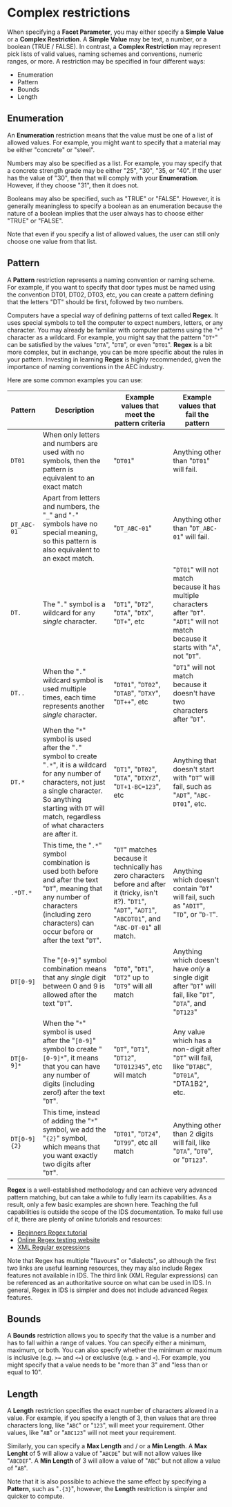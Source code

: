 # Complex restrictions

When specifying a **Facet Parameter**, you may either specify a **Simple Value** or a **Complex Restriction**. A **Simple Value** may be text, a number, or a boolean (TRUE / FALSE). In contrast, a **Complex Restriction** may represent pick lists of valid values, naming schemes and conventions, numeric ranges, or more. A restriction may be specified in four different ways:

- Enumeration
- Pattern
- Bounds
- Length

## Enumeration

An **Enumeration** restriction means that the value must be one of a list of allowed values. For example, you might want to specify that a material may be either "concrete" or "steel".

Numbers may also be specified as a list. For example, you may specify that a concrete strength grade may be either "25", "30", "35, or "40". If the user has the value of "30", then that will comply with your **Enumeration**. However, if they choose "31", then it does not.

Booleans may also be specified, such as "TRUE" or "FALSE". However, it is generally meaningless to specify a boolean as an enumeration because the nature of a boolean implies that the user always has to choose either "TRUE" or "FALSE".

Note that even if you specify a list of allowed values, the user can still only choose one value from that list.

## Pattern

A **Pattern** restriction represents a naming convention or naming scheme. For example, if you want to specify that door types must be named using the convention DT01, DT02, DT03, etc, you can create a pattern defining that the letters "DT" should be first, followed by two numbers.

Computers have a special way of defining patterns of text called **Regex**. It uses special symbols to tell the computer to expect numbers, letters, or any character. You may already be familiar with computer patterns using the "`*`" character as a wildcard. For example, you might say that the pattern "`DT*`" can be satisfied by the values "`DTA`", "`DTB`", or even "`DT01`". **Regex** is a bit more complex, but in exchange, you can be more specific about the rules in your pattern. Investing in learning **Regex** is highly recommended, given the importance of naming conventions in the AEC industry.

Here are some common examples you can use:

| Pattern      | Description                                                                                                                                                                                                                               | Example values that meet the pattern criteria                                                                                                                            | Example values that fail the pattern                                                                                                       |
| ------------ | ----------------------------------------------------------------------------------------------------------------------------------------------------------------------------------------------------------------------------------------- | ------------------------------------------------------------------------------------------------------------------------------------------------------------------------ | ------------------------------------------------------------------------------------------------------------------------------------------ |
| `DT01`       | When only letters and numbers are used with no symbols, then the pattern is equivalent to an exact match                                                                                                                                  | "`DT01`"                                                                                                                                                                 | Anything other than "`DT01`" will fail.                                                                                                    |
| `DT_ABC-01`  | Apart from letters and numbers, the "`_`" and "`-`" symbols have no special meaning, so this pattern is also equivalent to an exact match.                                                                                                | "`DT_ABC-01`"                                                                                                                                                            | Anything other than "`DT_ABC-01`" will fail.                                                                                               |
| `DT.`        | The "`.`" symbol is a wildcard for any _single_ character.                                                                                                                                                                                | "`DT1`", "`DT2`", "`DTA`", "`DTX`", "`DT+`", etc                                                                                                                         | "`DT01`" will not match because it has multiple characters after "`DT`". "`ADT1`" will not match because it starts with "`A`", not "`DT`". |
| `DT..`       | When the "`.`" wildcard symbol is used multiple times, each time represents another _single_ character.                                                                                                                                   | "`DT01`", "`DT02`", "`DTAB`", "`DTXY`", "`DT++`", etc                                                                                                                    | "`DT1`" will not match because it doesn't have two characters after "`DT`".                                                                |
| `DT.*`       | When the "`*`" symbol is used after the "`.`" symbol to create "`.*`", it is a wildcard for any number of characters, not just a single character. So anything starting with `DT` will match, regardless of what characters are after it. | "`DT1`", "`DT02`", "`DTA`", "`DTXYZ`", "`DT+1-BC=123`", etc                                                                                                              | Anything that doesn't start with "`DT`" will fail, such as "`ADT`", "`ABC-DT01`", etc.                                                     |
| `.*DT.*`     | This time, the "`.*`" symbol combination is used both before and after the text "`DT`", meaning that any number of characters (including zero characters) can occur before or after the text "`DT`".                                      | "`DT`" matches because it technically has zero characters before and after it (tricky, isn't it?). "`DT1`", "`ADT`", "`ADT1`", "`ABCDT01`", and "`ABC-DT-01`" all match. | Anything which doesn't contain "`DT`" will fail, such as "`ADIT`", "`TD`", or "`D-T`".                                                     |
| `DT[0-9]`    | The "`[0-9]`" symbol combination means that any _single_ digit between 0 and 9 is allowed after the text "`DT`".                                                                                                                          | "`DT0`", "`DT1`", "`DT2`" up to "`DT9`" will all match                                                                                                                   | Anything which doesn't have _only_ a single digit after "`DT`" will fail, like "`DT`", "`DTA`", and "`DT123`"                              |
| `DT[0-9]*`   | When the "`*`" symbol is used after the "`[0-9]`" symbol to create "`[0-9]*`", it means that you can have any number of digits (including zero!) after the text "`DT`".                                                                   | "`DT`", "`DT1`", "`DT12`", "`DT012345`", etc will match                                                                                                                  | Any value which has a non-digit after "`DT`" will fail, like "`DTABC`", "`DT01A`", "DTA1B2", etc.                                          |
| `DT[0-9]{2}` | This time, instead of adding the "`*`" symbol, we add the "`{2}`" symbol, which means that you want exactly two digits after "`DT`".                                                                                                      | "`DT01`", "`DT24`", "`DT99`", etc all match                                                                                                                              | Anything other than 2 digits will fail, like "`DTA`", "`DT0`", or "`DT123`".                                                               |

**Regex** is a well-established methodology and can achieve very advanced pattern matching, but can take a while to fully learn its capabilities. As a result, only a few basic examples are shown here. Teaching the full capabilities is outside the scope of the IDS documentation. To make full use of it, there are plenty of online tutorials and resources:

- [Beginners Regex tutorial](https://regexone.com/)
- [Online Regex testing website](https://regex101.com/)
- [XML Regular expressions](https://www.regular-expressions.info/xml.html)

Note that Regex has multiple "flavours" or "dialects", so although the first two links are useful learning resources, they may also include Regex features not available in IDS. The third link (XML Regular expressions) can be referenced as an authoritative source on what can be used in IDS. In general, Regex in IDS is simpler and does not include advanced Regex features.

## Bounds

A **Bounds** restriction allows you to specify that the value is a number and has to fall within a range of values. You can specify either a minimum, maximum, or both. You can also specify whether the minimum or maximum is inclusive (e.g. `>=` and `<=`) or exclusive (e.g. `>` and `<`). For example, you might specify that a value needs to be "more than 3" and "less than or equal to 10".

## Length

A **Length** restriction specifies the exact number of characters allowed in a value. For example, if you specify a length of 3, then values that are three characters long, like "`ABC`" or "`123`", will meet your requirement. Other values, like "`AB`" or "`ABC123`" will not meet your requirement.

Similarly, you can specify a **Max Length** and / or a **Min Length**. A **Max Lenght** of 5 will allow a value of "`ABCDE`" but will not allow values like "`ABCDEF`". A **Min Length** of 3 will allow a value of "`ABC`" but not allow a value of "`AB`".

Note that it is also possible to achieve the same effect by specifying a **Pattern**, such as "`.{3}`", however, the **Length** restriction is simpler and quicker to compute.
